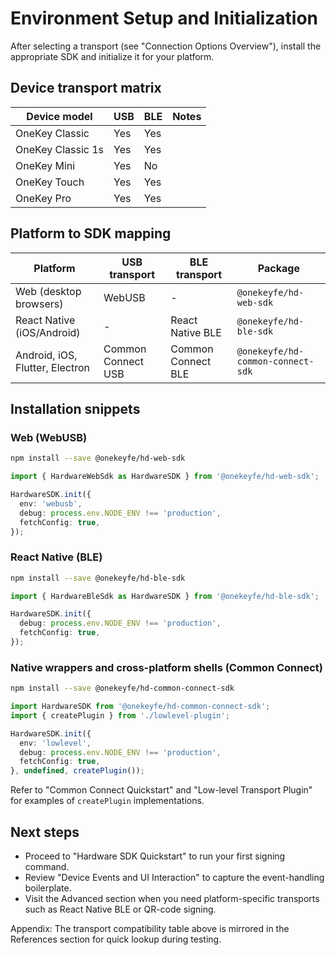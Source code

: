 # Environment Setup and Initialization

After selecting a transport (see "Connection Options Overview"), install the appropriate SDK and initialize it for your platform.

## Device transport matrix

| Device model | USB | BLE | Notes |
| --- | --- | --- | --- |
| OneKey Classic | Yes | Yes | |
| OneKey Classic 1s | Yes | Yes | |
| OneKey Mini | Yes | No | |
| OneKey Touch | Yes | Yes | |
| OneKey Pro | Yes | Yes | |

## Platform to SDK mapping

| Platform | USB transport | BLE transport | Package |
| --- | --- | --- | --- |
| Web (desktop browsers) | WebUSB | - | `@onekeyfe/hd-web-sdk` |
| React Native (iOS/Android) | - | React Native BLE | `@onekeyfe/hd-ble-sdk` |
| Android, iOS, Flutter, Electron | Common Connect USB | Common Connect BLE | `@onekeyfe/hd-common-connect-sdk` |

## Installation snippets

### Web (WebUSB)

```bash
npm install --save @onekeyfe/hd-web-sdk
```

```typescript
import { HardwareWebSdk as HardwareSDK } from '@onekeyfe/hd-web-sdk';

HardwareSDK.init({
  env: 'webusb',
  debug: process.env.NODE_ENV !== 'production',
  fetchConfig: true,
});
```

### React Native (BLE)

```bash
npm install --save @onekeyfe/hd-ble-sdk
```

```typescript
import { HardwareBleSdk as HardwareSDK } from '@onekeyfe/hd-ble-sdk';

HardwareSDK.init({
  debug: process.env.NODE_ENV !== 'production',
  fetchConfig: true,
});
```

### Native wrappers and cross-platform shells (Common Connect)

```bash
npm install --save @onekeyfe/hd-common-connect-sdk
```

```typescript
import HardwareSDK from '@onekeyfe/hd-common-connect-sdk';
import { createPlugin } from './lowlevel-plugin';

HardwareSDK.init({
  env: 'lowlevel',
  debug: process.env.NODE_ENV !== 'production',
  fetchConfig: true,
}, undefined, createPlugin());
```

Refer to "Common Connect Quickstart" and "Low-level Transport Plugin" for examples of `createPlugin` implementations.

## Next steps

- Proceed to "Hardware SDK Quickstart" to run your first signing command.
- Review "Device Events and UI Interaction" to capture the event-handling boilerplate.
- Visit the Advanced section when you need platform-specific transports such as React Native BLE or QR-code signing.

Appendix: The transport compatibility table above is mirrored in the References section for quick lookup during testing.